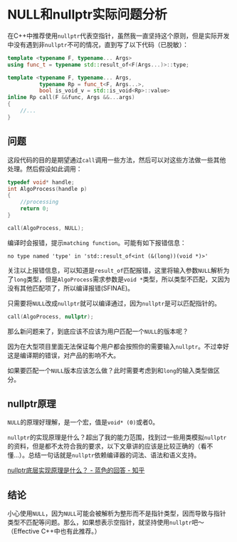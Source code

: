 # NULL和nullptr实际问题分析


在C++中推荐使用`nullptr`代表空指针，虽然我一直坚持这个原则，但是实际开发中没有遇到非`nullptr`不可的情况，直到写了以下代码（已脱敏）：

<!--more-->

```C++
template <typename F, typename... Args>
using func_t = typename std::result_of<F(Args...)>::type;

template <typename F, typename... Args,
          typename Rp = func_t<F, Args...>,
          bool is_void_v = std::is_void<Rp>::value>
inline Rp call(F &&func, Args &&...args)
{
    //...
}
```

## 问题

这段代码的目的是期望通过`call`调用一些方法，然后可以对这些方法做一些其他处理。然后假设如此调用：

```C++
typedef void* handle;
int AlgoProcess(handle p)
{
    //processing
    return 0;
}

call(AlgoProcess, NULL);
```

编译时会报错，提示`matching function`。可能有如下报错信息：

```
no type named 'type' in 'std::result_of<int (&(long))(void *)>'
```

关注以上报错信息，可以知道是`result_of`匹配报错，这里将输入参数`NULL`解析为了`long`类型，但是`AlgoProcess`需求参数是`void *`类型，所以类型不匹配，又因为没有其他匹配项了，所以编译报错(SFINAE)。

只需要将`NULL`改成`nullptr`就可以编译通过，因为`nullptr`是可以匹配指针的。

```C++
call(AlgoProcess, nullptr);
```

那么新问题来了，到底应该不应该为用户匹配一个`NULL`的版本呢？

因为在大型项目里面无法保证每个用户都会按照你的需要输入`nullptr`。不过幸好这是编译期的错误，对产品的影响不大。

如果要匹配一个`NULL`版本应该怎么做？此时需要考虑到和`long`的输入类型做区分。

## nullptr原理

`NULL`的原理好理解，是一个宏，值是`void* (0)`或者0。

`nullptr`的实现原理是什么？超出了我的能力范围，找到过一些用类模拟`nullptr`的资料，但是都不太符合我的要求，以下文章讲的应该是比较正确的（看不懂...）。总结一句话就是`nullptr`依赖编译器的词法、语法和语义支持。

[nullptr底层实现原理是什么？ - 蓝色的回答 - 知乎](https://www.zhihu.com/question/67751356/answer/263136072)

## 结论

小心使用`NULL`，因为`NULL`可能会被解析为整形而不是指针类型，因而导致与指针类型不匹配等问题。那么，如果想表示空指针，就坚持使用`nullptr`吧～（Effective C++中也有此推荐。）

